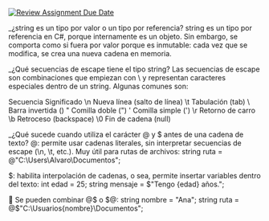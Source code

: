 [![Review Assignment Due Date](https://classroom.github.com/assets/deadline-readme-button-22041afd0340ce965d47ae6ef1cefeee28c7c493a6346c4f15d667ab976d596c.svg)](https://classroom.github.com/a/24pP-Pw_)

_¿string es un tipo por valor o un tipo por referencia?
string es un tipo por referencia en C#, porque internamente es un objeto.
Sin embargo, se comporta como si fuera por valor porque es inmutable: cada vez que se modifica, se crea una nueva cadena en memoria.

_¿Qué secuencias de escape tiene el tipo string?
Las secuencias de escape son combinaciones que empiezan con \ y representan caracteres especiales dentro de un string. Algunas comunes son:

Secuencia	Significado
    \n	    Nueva línea (salto de línea)
    \t	    Tabulación (tab)
    \\	    Barra invertida (\)
    \"	    Comilla doble (")
    \'	    Comilla simple (')
    \r	    Retorno de carro
    \b	    Retroceso (backspace)
    \0	    Fin de cadena (null)

_¿Qué sucede cuando utiliza el carácter @ y $ antes de una cadena de texto?
@: permite usar cadenas literales, sin interpretar secuencias de escape (\n, \t, etc.). Muy útil para rutas de archivos:
string ruta = @"C:\Users\Alvaro\Documentos";

$: habilita interpolación de cadenas, o sea, permite insertar variables dentro del texto:
int edad = 25;
string mensaje = $"Tengo {edad} años.";

🔁 Se pueden combinar @$ o $@:
string nombre = "Ana";
string ruta = @$"C:\Usuarios\{nombre}\Documentos";